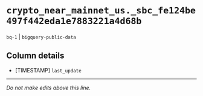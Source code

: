 # `crypto_near_mainnet_us._sbc_fe124be497f442eda1e7883221a4d68b`
`bq-1` | `bigquery-public-data`

## Column details
* [TIMESTAMP] `last_update`

-------------------------------------------------------------------------------
*Do not make edits above this line.*

